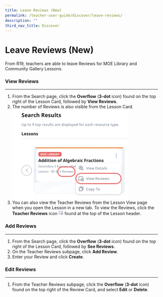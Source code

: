 ```yaml
---
title: Leave Reviews (New)
permalink: /teacher-user-guide/discover/leave-reviews/
description: ""
third_nav_title: Discover
---
```

<h1>Leave Reviews (New)</h1>
<p>From R19, teachers are able to leave Reviews for MOE Library and Community Gallery Lessons.</p>
<h3>View Reviews</h3>
<hr>
<ol>
<li>From the Search page, click the <strong>Overflow</strong> (<strong>3-dot</strong> icon) found on the top right of the Lesson Card, followed by <strong>View Reviews</strong>.</li>
<li>The number of Reviews is also visible from the Lesson Card.</li>
	<a target="_blank" href="/images/2Teacher/D-LessonReview.png"><img alt="LessonReview" src="/images/2Teacher/D-LessonReview.png"></a>
		<li>You can also view the Teacher Reviews from the Lesson View page when you open the Lesson in a new tab. To view the Reviews, click the <strong>Teacher Reviews</strong> icon 
			<img style="width:1rem; display: inline;" src="/images/Icons/Reviews.svg"> found at the top of the Lesson header.</li></ol>
<h3>Add Reviews</h3>
<hr>
<ol>
<li>From the Search page, click the <strong>Overflow</strong> (<strong>3-dot</strong> icon) found on the top right of the Lesson Card, followed by <strong>See Reviews</strong>.</li>
<li>On the Teacher Reviews subpage, click <strong>Add Review</strong>.</li>
<li>Enter your Review and click <strong>Create</strong>.</li>
</ol>
<h3>Edit Reviews</h3>
<hr>
<ol><li>From the Teacher Reviews subpage, click the <strong>Overflow</strong> (<strong>3-dot</strong> icon) found on the top right of the Review Card, and select <strong>Edit</strong> or <strong>Delete</strong>.</li></ol>
